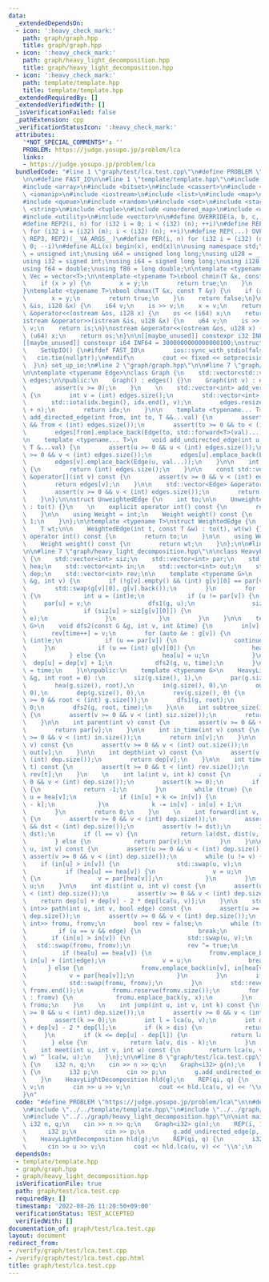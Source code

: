 ```yaml
---
data:
  _extendedDependsOn:
  - icon: ':heavy_check_mark:'
    path: graph/graph.hpp
    title: graph/graph.hpp
  - icon: ':heavy_check_mark:'
    path: graph/heavy_light_decomposition.hpp
    title: graph/heavy_light_decomposition.hpp
  - icon: ':heavy_check_mark:'
    path: template/template.hpp
    title: template/template.hpp
  _extendedRequiredBy: []
  _extendedVerifiedWith: []
  _isVerificationFailed: false
  _pathExtension: cpp
  _verificationStatusIcon: ':heavy_check_mark:'
  attributes:
    '*NOT_SPECIAL_COMMENTS*': ''
    PROBLEM: https://judge.yosupo.jp/problem/lca
    links:
    - https://judge.yosupo.jp/problem/lca
  bundledCode: "#line 1 \"graph/test/lca.test.cpp\"\n#define PROBLEM \"https://judge.yosupo.jp/problem/lca\"\
    \n\n#define FAST_IO\n\n#line 1 \"template/template.hpp\"\n#include <algorithm>\n\
    #include <array>\n#include <bitset>\n#include <cassert>\n#include <cmath>\n#include\
    \ <iomanip>\n#include <iostream>\n#include <list>\n#include <map>\n#include <numeric>\n\
    #include <queue>\n#include <random>\n#include <set>\n#include <stack>\n#include\
    \ <string>\n#include <tuple>\n#include <unordered_map>\n#include <unordered_set>\n\
    #include <utility>\n#include <vector>\n\n#define OVERRIDE(a, b, c, d, ...) d\n\
    #define REP2(i, n) for (i32 i = 0; i < (i32) (n); ++i)\n#define REP3(i, m, n)\
    \ for (i32 i = (i32) (m); i < (i32) (n); ++i)\n#define REP(...) OVERRIDE(__VA_ARGS__,\
    \ REP3, REP2)(__VA_ARGS__)\n#define PER(i, n) for (i32 i = (i32) (n) - 1; i >=\
    \ 0; --i)\n#define ALL(x) begin(x), end(x)\n\nusing namespace std;\n\nusing u32\
    \ = unsigned int;\nusing u64 = unsigned long long;\nusing u128 = __uint128_t;\n\
    using i32 = signed int;\nusing i64 = signed long long;\nusing i128 = __int128_t;\n\
    using f64 = double;\nusing f80 = long double;\n\ntemplate <typename T>\nusing\
    \ Vec = vector<T>;\n\ntemplate <typename T>\nbool chmin(T &x, const T &y) {\n\
    \    if (x > y) {\n        x = y;\n        return true;\n    }\n    return false;\n\
    }\ntemplate <typename T>\nbool chmax(T &x, const T &y) {\n    if (x < y) {\n \
    \       x = y;\n        return true;\n    }\n    return false;\n}\n\nistream &operator>>(istream\
    \ &is, i128 &x) {\n    i64 v;\n    is >> v;\n    x = v;\n    return is;\n}\nostream\
    \ &operator<<(ostream &os, i128 x) {\n    os << (i64) x;\n    return os;\n}\n\
    istream &operator>>(istream &is, u128 &x) {\n    u64 v;\n    is >> v;\n    x =\
    \ v;\n    return is;\n}\nostream &operator<<(ostream &os, u128 x) {\n    os <<\
    \ (u64) x;\n    return os;\n}\n\n[[maybe_unused]] constexpr i32 INF = 1000000100;\n\
    [[maybe_unused]] constexpr i64 INF64 = 3000000000000000100;\nstruct SetUpIO {\n\
    \    SetUpIO() {\n#ifdef FAST_IO\n        ios::sync_with_stdio(false);\n     \
    \   cin.tie(nullptr);\n#endif\n        cout << fixed << setprecision(15);\n  \
    \  }\n} set_up_io;\n#line 2 \"graph/graph.hpp\"\n\n#line 7 \"graph/graph.hpp\"\
    \n\ntemplate <typename Edge>\nclass Graph {\n    std::vector<std::vector<Edge>>\
    \ edges;\n\npublic:\n    Graph() : edges() {}\n    Graph(int v) : edges(v) {\n\
    \        assert(v >= 0);\n    }\n    \n    std::vector<int> add_vertices(int n)\
    \ {\n        int v = (int) edges.size();\n        std::vector<int> idx(n);\n \
    \       std::iota(idx.begin(), idx.end(), v);\n        edges.resize(edges.size()\
    \ + n);\n        return idx;\n    }\n\n    template <typename... T>\n    void\
    \ add_directed_edge(int from, int to, T &&...val) {\n        assert(from >= 0\
    \ && from < (int) edges.size());\n        assert(to >= 0 && to < (int) edges.size());\n\
    \        edges[from].emplace_back(Edge(to, std::forward<T>(val)...));\n    }\n\
    \n    template <typename... T>\n    void add_undirected_edge(int u, int v, const\
    \ T &...val) {\n        assert(u >= 0 && u < (int) edges.size());\n        assert(v\
    \ >= 0 && v < (int) edges.size());\n        edges[u].emplace_back(Edge(v, val...));\n\
    \        edges[v].emplace_back(Edge(u, val...));\n    }\n\n    int size() const\
    \ {\n        return (int) edges.size();\n    }\n\n    const std::vector<Edge>\
    \ &operator[](int v) const {\n        assert(v >= 0 && v < (int) edges.size());\n\
    \        return edges[v];\n    }\n\n    std::vector<Edge> &operator[](int v) {\n\
    \        assert(v >= 0 && v < (int) edges.size());\n        return edges[v];\n\
    \    }\n};\n\nstruct UnweightedEdge {\n    int to;\n\n    UnweightedEdge(int t)\
    \ : to(t) {}\n    \n    explicit operator int() const {\n        return to;\n\
    \    }\n\n    using Weight = int;\n    Weight weight() const {\n        return\
    \ 1;\n    }\n};\n\ntemplate <typename T>\nstruct WeightedEdge {\n    int to;\n\
    \    T wt;\n\n    WeightedEdge(int t, const T &w) : to(t), wt(w) {}\n\n    explicit\
    \ operator int() const {\n        return to;\n    }\n\n    using Weight = T;\n\
    \    Weight weight() const {\n        return wt;\n    }\n};\n\n#line 2 \"graph/heavy_light_decomposition.hpp\"\
    \n\n#line 7 \"graph/heavy_light_decomposition.hpp\"\n\nclass HeavyLightDecomposition\
    \ {\n    std::vector<int> siz;\n    std::vector<int> par;\n    std::vector<int>\
    \ hea;\n    std::vector<int> in;\n    std::vector<int> out;\n    std::vector<int>\
    \ dep;\n    std::vector<int> rev;\n\n    template <typename G>\n    void dfs1(G\
    \ &g, int v) {\n        if (!g[v].empty() && (int) g[v][0] == par[v]) {\n    \
    \        std::swap(g[v][0], g[v].back());\n        }\n        for (auto &e : g[v])\
    \ {\n            int u = (int)e;\n            if (u != par[v]) {\n           \
    \     par[u] = v;\n                dfs1(g, u);\n                siz[v] += siz[u];\n\
    \                if (siz[u] > siz[g[v][0]]) {\n                    std::swap(g[v][0],\
    \ e);\n                }\n            }\n        }\n    }\n\n    template <typename\
    \ G>\n    void dfs2(const G &g, int v, int &time) {\n        in[v] = time;\n \
    \       rev[time++] = v;\n        for (auto &e : g[v]) {\n            int u =\
    \ (int)e;\n            if (u == par[v]) {\n                continue;\n       \
    \     }\n            if (u == (int) g[v][0]) {\n                hea[u] = hea[v];\n\
    \            } else {\n                hea[u] = u;\n            }\n          \
    \  dep[u] = dep[v] + 1;\n            dfs2(g, u, time);\n        }\n        out[v]\
    \ = time;\n    }\n\npublic:\n    template <typename G>\n    HeavyLightDecomposition(G\
    \ &g, int root = 0) :\n        siz(g.size(), 1),\n        par(g.size(), root),\n\
    \        hea(g.size(), root),\n        in(g.size(), 0),\n        out(g.size(),\
    \ 0),\n        dep(g.size(), 0),\n        rev(g.size(), 0) {\n        assert(root\
    \ >= 0 && root < (int) g.size());\n        dfs1(g, root);\n        int time =\
    \ 0;\n        dfs2(g, root, time);\n    }\n\n    int subtree_size(int v) const\
    \ {\n        assert(v >= 0 && v < (int) siz.size());\n        return siz[v];\n\
    \    }\n\n    int parent(int v) const {\n        assert(v >= 0 && v < (int) par.size());\n\
    \        return par[v];\n    }\n\n    int in_time(int v) const {\n        assert(v\
    \ >= 0 && v < (int) in.size());\n        return in[v];\n    }\n\n    int out_time(int\
    \ v) const {\n        assert(v >= 0 && v < (int) out.size());\n        return\
    \ out[v];\n    }\n\n    int depth(int v) const {\n        assert(v >= 0 && v <\
    \ (int) dep.size());\n        return dep[v];\n    }\n\n    int time_to_vertex(int\
    \ t) const {\n        assert(t >= 0 && t < (int) rev.size());\n        return\
    \ rev[t];\n    }\n    \n    int la(int v, int k) const {\n        assert(v >=\
    \ 0 && v < (int) dep.size());\n        assert(k >= 0);\n        if (k > dep[v])\
    \ {\n            return -1;\n        }\n        while (true) {\n            int\
    \ u = hea[v];\n            if (in[u] + k <= in[v]) {\n                return rev[in[v]\
    \ - k];\n            }\n            k -= in[v] - in[u] + 1;\n            v = par[u];\n\
    \        }\n        return 0;\n    }\n    \n    int forward(int v, int dst) const\
    \ {\n        assert(v >= 0 && v < (int) dep.size());\n        assert(dst >= 0\
    \ && dst < (int) dep.size());\n        assert(v != dst);\n        int l = lca(v,\
    \ dst);\n        if (l == v) {\n            return la(dst, dist(v, dst) - 1);\n\
    \        } else {\n            return par[v];\n        }\n    }\n\n    int lca(int\
    \ u, int v) const {\n        assert(u >= 0 && u < (int) dep.size());\n       \
    \ assert(v >= 0 && v < (int) dep.size());\n        while (u != v) {\n        \
    \    if (in[u] > in[v]) {\n                std::swap(u, v);\n            }\n \
    \           if (hea[u] == hea[v]) {\n                v = u;\n            } else\
    \ {\n                v = par[hea[v]];\n            }\n        }\n        return\
    \ u;\n    }\n\n    int dist(int u, int v) const {\n        assert(u >= 0 && u\
    \ < (int) dep.size());\n        assert(v >= 0 && v < (int) dep.size());\n    \
    \    return dep[u] + dep[v] - 2 * dep[lca(u, v)];\n    }\n\n    std::vector<std::pair<int,\
    \ int>> path(int u, int v, bool edge) const {\n        assert(u >= 0 && u < (int)\
    \ dep.size());\n        assert(v >= 0 && v < (int) dep.size());\n        std::vector<std::pair<int,\
    \ int>> fromu, fromv;\n        bool rev = false;\n        while (true) {\n   \
    \         if (u == v && edge) {\n                break;\n            }\n     \
    \       if (in[u] > in[v]) {\n                std::swap(u, v);\n             \
    \   std::swap(fromu, fromv);\n                rev ^= true;\n            }\n  \
    \          if (hea[u] == hea[v]) {\n                fromv.emplace_back(in[v],\
    \ in[u] + (int)edge);\n                v = u;\n                break;\n      \
    \      } else {\n                fromv.emplace_back(in[v], in[hea[v]]);\n    \
    \            v = par[hea[v]];\n            }\n        }\n        if (rev) {\n\
    \            std::swap(fromu, fromv);\n        }\n        std::reverse(fromv.begin(),\
    \ fromv.end());\n        fromu.reserve(fromv.size());\n        for (auto [x, y]\
    \ : fromv) {\n            fromu.emplace_back(y, x);\n        }\n        return\
    \ fromu;\n    }\n    \n    int jump(int u, int v, int k) const {\n        assert(u\
    \ >= 0 && u < (int) dep.size());\n        assert(v >= 0 && v < (int) dep.size());\n\
    \        assert(k >= 0);\n        int l = lca(u, v);\n        int dis = dep[u]\
    \ + dep[v] - 2 * dep[l];\n        if (k > dis) {\n            return -1;\n   \
    \     }\n        if (k <= dep[u] - dep[l]) {\n            return la(u, k);\n \
    \       } else {\n            return la(v, dis - k);\n        }\n    }\n    \n\
    \    int meet(int u, int v, int w) const {\n        return lca(u, v) ^ lca(v,\
    \ w) ^ lca(w, u);\n    }\n};\n\n#line 8 \"graph/test/lca.test.cpp\"\n\nint main()\
    \ {\n    i32 n, q;\n    cin >> n >> q;\n    Graph<i32> g(n);\n    REP(i, 1, n)\
    \ {\n        i32 p;\n        cin >> p;\n        g.add_undirected_edge(p, i);\n\
    \    }\n    HeavyLightDecomposition hld(g);\n    REP(qi, q) {\n        i32 u,\
    \ v;\n        cin >> u >> v;\n        cout << hld.lca(u, v) << '\\n';\n    }\n\
    }\n"
  code: "#define PROBLEM \"https://judge.yosupo.jp/problem/lca\"\n\n#define FAST_IO\n\
    \n#include \"../../template/template.hpp\"\n#include \"../../graph/graph.hpp\"\
    \n#include \"../../graph/heavy_light_decomposition.hpp\"\n\nint main() {\n   \
    \ i32 n, q;\n    cin >> n >> q;\n    Graph<i32> g(n);\n    REP(i, 1, n) {\n  \
    \      i32 p;\n        cin >> p;\n        g.add_undirected_edge(p, i);\n    }\n\
    \    HeavyLightDecomposition hld(g);\n    REP(qi, q) {\n        i32 u, v;\n  \
    \      cin >> u >> v;\n        cout << hld.lca(u, v) << '\\n';\n    }\n}"
  dependsOn:
  - template/template.hpp
  - graph/graph.hpp
  - graph/heavy_light_decomposition.hpp
  isVerificationFile: true
  path: graph/test/lca.test.cpp
  requiredBy: []
  timestamp: '2022-08-26 11:20:50+09:00'
  verificationStatus: TEST_ACCEPTED
  verifiedWith: []
documentation_of: graph/test/lca.test.cpp
layout: document
redirect_from:
- /verify/graph/test/lca.test.cpp
- /verify/graph/test/lca.test.cpp.html
title: graph/test/lca.test.cpp
---
```

